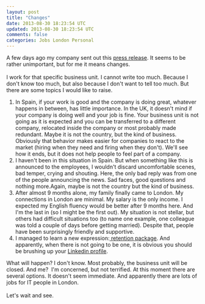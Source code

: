 ```yaml
---
layout: post
title: "Changes"
date: 2013-08-30 18:23:54 UTC
updated: 2013-08-30 18:23:54 UTC
comments: false
categories: Jobs London Personal
---
```


A few days ago my company sent out this <a href="http://www.prnewswire.co.uk/news-releases/sp-capital-iq-to-explore-strategic-alternatives-for-fund-research-business-219922161.html">press release</a>. It seems to be rather unimportant, but for me it means changes.
<br /><br />
I work for that specific business unit. I cannot write too much. Because I don't know too much, but also because I don't want to tell too much. But there are some topics I would like to raise.<br /><ol><li>In Spain, if your work is good and the company is doing great, whatever happens in between, has little importance. In the UK, it doesn't mind if your company is doing well and your job is fine. Your business unit is not going as it is expected and you can be transferred to a different company, relocated inside the company or most probably made redundant.&nbsp;Maybe it is not the country, but the kind of business. Obviously that behavior makes easier for companies to react to the market (hiring when they need and firing when they don't). We'll see how it ends, but it does not help people to feel part of a company.</li><li>I haven't been in this situation in Spain. But when something like this is announced to the employees, I wouldn't discard uncomfortable scenes, bad temper, crying and shouting. Here, the only bad reply was from one of the people announcing the news. Sad faces, good questions and nothing more.Again, maybe is not the country but the kind of business.</li><li>After almost 9 months alone, my family finally came to London. My connections in London are minimal. My salary is the only income. I expected my English fluency would be better after 9 months here. And I'm the last in (so I might be the first out). My situation is not stellar, but others had difficult situations too (to name one example, one colleague was told a couple of days before getting married). Despite that, people have been surprisingly friendly and supportive.</li><li>I managed to learn a new expression:<a href="http://www.investopedia.com/terms/r/retention-bonus.asp"> retention package</a>. And apparently, when there is not going to be one, it is obvious you should be brushing up your <a href="http://www.linkedin.com/in/gonzalofernandezvictorio">Linkedin profile</a>.</li></ol><div>What will happen? I don't know. Most probably, the business unit will be closed. And me? &nbsp;I'm concerned, but not terrified. At this moment there are several options. It doesn't seem immediate. And apparently there are lots of jobs for IT people in London.&nbsp;</div><div><br /></div><div>Let's wait and see.</div>
